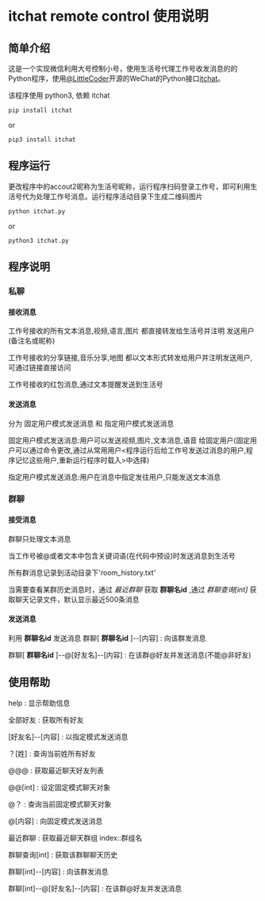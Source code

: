 # itchat remote control 使用说明
## 简单介绍
这是一个实现微信利用大号控制小号，使用生活号代理工作号收发消息的的Python程序，使用[@LittleCoder](https://github.com/littlecodersh)开源的WeChat的Python接口[itchat](https://github.com/littlecodersh/ItChat)。

该程序使用 python3, 依赖 itchat
```
pip install itchat
```
or
```
pip3 install itchat
```
## 程序运行
更改程序中的accout2昵称为生活号昵称，运行程序扫码登录工作号，即可利用生活号代为处理工作号消息。运行程序活动目录下生成二维码图片
```
python itchat.py
```
or
```
python3 itchat.py
```
## 程序说明
### 私聊
#### 接收消息
工作号接收的所有文本消息,视频,语言,图片 都直接转发给生活号并注明 发送用户(备注名或昵称)

工作号接收的分享链接,音乐分享,地图 都以文本形式转发给用户并注明发送用户,可通过链接直接访问

工作号接收的红包消息,通过文本提醒发送到生活号
#### 发送消息
分为 固定用户模式发送消息 和 指定用户模式发送消息

固定用户模式发送消息:用户可以发送视频,图片,文本消息,语音 给固定用户(固定用户可以通过命令更改,通过从常用用户<程序运行后给工作号发送过消息的用户,程序记忆这些用户,重新运行程序时载入>中选择)

指定用户模式发送消息:用户在消息中指定发往用户,只能发送文本消息
### 群聊
#### 接受消息
群聊只处理文本消息

当工作号被@或者文本中包含关键词语(在代码中预设)时发送消息到生活号

所有群消息记录到活动目录下'room_history.txt'

当需要查看某群历史消息时，通过 *最近群聊* 获取 **群聊名id** ,通过 *群聊查询[int]* 
获取聊天记录文件，默认显示最近500条消息

#### 发送消息

利用 **群聊名id** 发送消息 群聊[ **群聊名id** ]--[内容] : 向该群发消息

群聊[ **群聊名id** ]--@[好友名]--[内容] : 在该群@好友并发送消息(不能@非好友)
## 使用帮助

help : 显示帮助信息

全部好友 : 获取所有好友

[好友名]--[内容] : 以指定模式发送消息

？[姓] : 查询当前姓所有好友

@@@ : 获取最近聊天好友列表

@@[int] : 设定固定模式聊天对象

@？ : 查询当前固定模式聊天对象

@[内容] : 向固定模式发送消息

最近群聊 : 获取最近聊天群组 index::群组名

群聊查询[int] : 获取该群聊聊天历史

群聊[int]--[内容] : 向该群发消息

群聊[int]--@[好友名]--[内容] : 在该群@好友并发送消息
